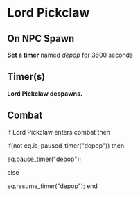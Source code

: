 # Lord Pickclaw
## On NPC Spawn

**Set a timer** named *depop* for 3600 seconds
## Timer(s)

**Lord Pickclaw despawns.**
## Combat

if Lord Pickclaw enters combat  then


if(not eq.is_paused_timer("depop")) then



eq.pause_timer("depop");


else


eq.resume_timer("depop");
end